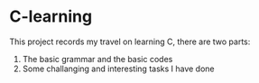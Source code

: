 # C-learning
This project records my travel on learning C, there are two parts:
1. The basic grammar and the basic codes
2. Some challanging and interesting tasks I have done
